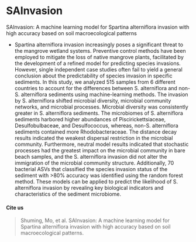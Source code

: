 # SAInvasion
SAInvasion: A machine learning model for Spartina alterniflora invasion with high accuracy based on soil macroecological patterns
- Spartina alterniflora invasion increasingly poses a significant threat to the mangrove wetland systems. Preventive control methods have been employed to mitigate the loss of native mangrove plants, facilitated by the development of a refined model for predicting species invasions. However, single independent case studies often fail to yield a general conclusion about the predictability of species invasion in specific sediments. In this study, we analyzed 515 samples from 6 different countries to account for the differences between S. alterniflora and non-S. alterniflora sediments using machine-learning methods. The invasion by S. alterniflora shifted microbial diversity, microbial community networks, and microbial processes. Microbial diversity was consistently greater in S. alterniflora sediments. The microbiomes of S. alterniflora sediments harbored higher abundances of Piscirickettsiaceae, Desulfobulbaceae, and Desulfococcus, whereas, non-S. alterniflora sediments contained more Rhodobacteraceae. The distance decay results indicated the weakest dispersal restriction in the microbial community. Furthermore, neutral model results indicated that stochastic processes had the greatest impact on the microbial community in bare beach samples, and the S. alterniflora invasion did not alter the immigration of the microbial community structure. Additionally, 70 bacterial ASVs that classified the species invasion status of the sediment with >80% accuracy was identified using the random forest method. These models can be applied to predict the likelihood of S. alterniflora invasion by revealing key biological indicators and characteristics of the sediment microbiome.

#### Cite us
> Shuming, Mo, et al. SAInvasion: A machine learning model for Spartina alterniflora invasion with high accuracy based on soil macroecological patterns. 
